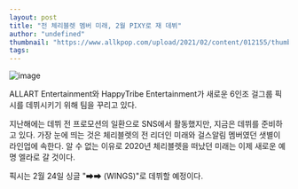 ```yaml
---
layout: post
title: "전 체리블렛 멤버 미래, 2월 PIXY로 재 데뷔"
author: "undefined"
thumbnail: "https://www.allkpop.com/upload/2021/02/content/012155/thumb/1612234524-pixy.jpg"
tags: 
---
```



![image](https://www.allkpop.com/upload/2021/02/content/012155/1612234524-pixy.jpg)

ALLART Entertainment와 HappyTribe Entertainment가 새로운 6인조 걸그룹 픽시를 데뷔시키기 위해 팀을 꾸리고 있다.

지난해에는 데뷔 전 프로모션의 일환으로 SNS에서 활동했지만, 지금은 데뷔를 준비하고 있다. 가장 눈에 띄는 것은 체리블렛의 전 리더인 미래와 걸스알림 멤버였던 샛별이 라인업에 속한다. 알 수 없는 이유로 2020년 체리블렛을 떠났던 미래는 이제 새로운 예명 엘라로 갈 것이다.

픽시는 2월 24일 싱글 "➡➡ (WINGS)"로 데뷔할 예정이다.